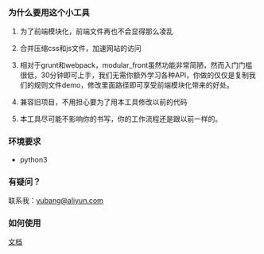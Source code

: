 ### 为什么要用这个小工具

1. 为了前端模块化，前端文件再也不会显得那么凌乱

2. 合并压缩css和js文件，加速网站的访问

3. 相对于grunt和webpack，modular_front虽然功能非常简陋，然而入门门槛很低，30分钟即可上手，我们无需你额外学习各种API，你做的仅仅是复制我们的规则文件demo，修改里面路径即可享受前端模块化带来的好处。

4. 兼容旧项目，不用担心要为了用本工具修改以前的代码

5. 本工具尽可能不影响你的书写，你的工作流程还是跟以前一样的。

### 环境要求
- python3

### 有疑问？
联系我：yubang@aliyun.com

### 如何使用
[文档](https://github.com/yubang/modular_front/blob/master/doc/welcome.md "文档")
